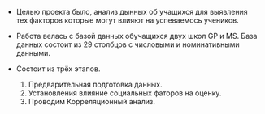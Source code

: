 
- Целью проекта было, анализ дынных об учащихся для выявления тех факторов которые могут влияют на успеваемось учеников.
- Работа велась с базой данных обучащихся двух школ GP и MS. База данных состоит из 29 столбцов с числовыми и номинативными данными.
- Состоит из трёх этапов.

  1. Предварительная подготовка данных.
  2. Установления влияние социальных фаторов на оценку.
  3. Проводим Корреляционный анализ.

